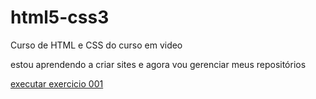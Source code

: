 # html5-css3
 Curso de HTML e CSS do curso em video

 estou aprendendo a criar sites e agora vou gerenciar meus repositórios

<a href="https://yagocayo.github.io/html5-css3/exercicio/ex001/index.html"> executar exercicio 001 </a>